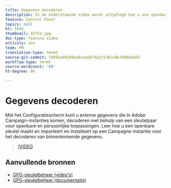 ```yaml
---
title: Gegevens decoderen
description: In de onderstaande video wordt uitgelegd hoe u een openbare sleutel maakt en deze kunt importeren en installeren op een Campagne-instantie voor het decoderen van gegevens.
feature: Control Panel
topics: null
kt: 5545
thumbnail: 35753.jpg
doc-type: feature video
activity: use
team: PM
translation-type: tm+mt
source-git-commit: f0d95ab02496a9caa6b79a2c536ce9b7090da943
workflow-type: tm+mt
source-wordcount: '89'
ht-degree: 0%

---
```



# Gegevens decoderen

Met het Configuratiescherm kunt u externe gegevens die in Adobe Campaign-instanties komen, decoderen met behulp van een sleutelpaar voor openbare en persoonlijke toepassingen.
Leer hoe u een openbare sleutel maakt en importeert en installeert op een Campagne-instantie voor het decoderen van binnenkomende gegevens.

>[!VIDEO](https://video.tv.adobe.com/v/35753?quality=12)

## Aanvullende bronnen

* [GPG-sleutelbeheer (video&#39;s)](./gpg-key-management-overview.md)
* [GPG-sleutelbeheer (documentatie)](https://docs.adobe.com/content/help/en/control-panel/using/instances-settings/gpg-keys-management.html)
